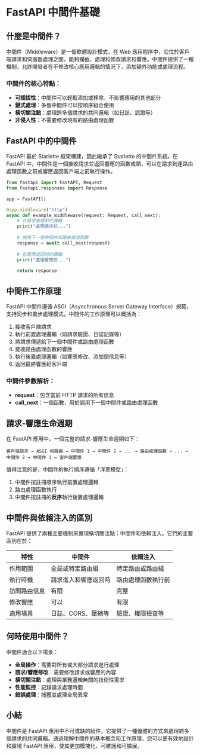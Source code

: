 # FastAPI 中間件基礎 

## 什麼是中間件？

中間件（Middleware）是一個軟體設計模式，在 Web 應用程序中，它位於客戶端請求和伺服器處理之間，能夠攔截、處理和修改請求和響應。中間件提供了一種機制，允許開發者在不修改核心應用邏輯的情況下，添加額外功能或處理流程。

### 中間件的核心特點：

- **可插拔性**：中間件可以輕鬆添加或移除，不影響應用的其他部分
- **鏈式處理**：多個中間件可以按順序組合使用
- **橫切關注點**：處理跨多個請求的共同邏輯（如日誌、認證等）
- **非侵入性**：不需要修改現有的路由處理函數

## FastAPI 中的中間件

FastAPI 基於 Starlette 框架構建，因此繼承了 Starlette 的中間件系統。在 FastAPI 中，中間件是一個接收請求並返回響應的函數或類，可以在請求到達路由處理函數之前或響應返回客戶端之前執行操作。

```python
from fastapi import FastAPI, Request
from fastapi.responses import Response

app = FastAPI()

@app.middleware("http")
async def example_middleware(request: Request, call_next):
    # 在請求處理前的邏輯
    print("處理請求前...")
    
    # 調用下一個中間件或路由處理函數
    response = await call_next(request)
    
    # 在響應返回前的邏輯
    print("處理響應前...")
    
    return response
```

## 中間件工作原理

FastAPI 中間件遵循 ASGI（Asynchronous Server Gateway Interface）規範，支持同步和異步處理模式。中間件的工作原理可以概括為：

1. 接收客戶端請求
2. 執行前置處理邏輯（如請求驗證、日誌記錄等）
3. 將請求傳遞給下一個中間件或路由處理函數
4. 接收路由處理函數的響應
5. 執行後置處理邏輯（如響應修改、添加頭信息等）
6. 返回最終響應給客戶端

### 中間件參數解析：

- **request**：包含當前 HTTP 請求的所有信息
- **call_next**：一個函數，用於調用下一個中間件或路由處理函數

## 請求-響應生命週期

在 FastAPI 應用中，一個完整的請求-響應生命週期如下：

```
客戶端請求 → ASGI 伺服器 → 中間件 1 → 中間件 2 → ... → 路由處理函數 → ... → 中間件 2 → 中間件 1 → 客戶端響應
```

值得注意的是，中間件的執行順序遵循「洋蔥模型」：

1. 中間件按註冊順序執行前置處理邏輯
2. 路由處理函數執行
3. 中間件按註冊的**反序**執行後置處理邏輯

## 中間件與依賴注入的區別

FastAPI 提供了兩種主要機制來實現橫切關注點：中間件和依賴注入。它們的主要區別在於：

| 特性 | 中間件 | 依賴注入 |
|------|---------|-------------|
| 作用範圍 | 全局或特定路由組 | 特定路由或路由組 |
| 執行時機 | 請求進入和響應返回時 | 路由處理函數執行前 |
| 訪問路由信息 | 有限 | 完整 |
| 修改響應 | 可以 | 有限 |
| 適用場景 | 日誌、CORS、壓縮等 | 驗證、權限檢查等 |

## 何時使用中間件？

中間件適合以下場景：

- **全局操作**：需要對所有或大部分請求進行處理
- **請求/響應修改**：需要修改請求或響應的內容
- **橫切關注點**：處理與業務邏輯無關的技術性需求
- **性能監控**：記錄請求處理時間
- **錯誤處理**：捕獲並處理全局異常

## 小結

中間件是 FastAPI 應用中不可或缺的組件，它提供了一種優雅的方式來處理跨多個請求的共同邏輯。通過理解中間件的基本概念和工作原理，您可以更有效地設計和實現 FastAPI 應用，使其更加模塊化、可維護和可擴展。